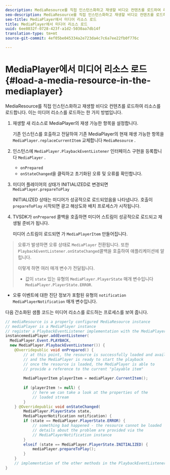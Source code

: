 ```yaml
---
description: MediaResource를 직접 인스턴스화하고 재생할 비디오 컨텐츠를 로드하여 리소스를 로드합니다. 이는 미디어 리소스를 로드하는 한 가지 방법입니다.
seo-description: MediaResource를 직접 인스턴스화하고 재생할 비디오 컨텐츠를 로드하여 리소스를 로드합니다. 이는 미디어 리소스를 로드하는 한 가지 방법입니다.
seo-title: MediaPlayer에서 미디어 리소스 로드
title: MediaPlayer에서 미디어 리소스 로드
uuid: 6ee8032f-0728-423f-a1d2-5030aa7db14f
translation-type: tm+mt
source-git-commit: 4ef05be045334a2e723da4c7c6a7ee22fb0f776c

---
```



# MediaPlayer에서 미디어 리소스 로드 {#load-a-media-resource-in-the-mediaplayer}

MediaResource를 직접 인스턴스화하고 재생할 비디오 컨텐츠를 로드하여 리소스를 로드합니다. 이는 미디어 리소스를 로드하는 한 가지 방법입니다.

1. 재생할 새 리소스로 MediaPlayer의 재생 가능한 항목을 설정합니다.

   기존 인스턴스를 호출하고 전달하여 기존 MediaPlayer의 현재 재생 가능한 항목을 `MediaPlayer.replaceCurrentItem` 교체합니다 `MediaResource` .

1. 인스턴스에 `MediaPlayer.PlaybackEventListener` 인터페이스 구현을 등록합니다 `MediaPlayer` .

   * `onPrepared`
   * `onStateChanged`을 클릭하고 초기화된 오류 및 오류를 확인합니다.

1. 미디어 플레이어의 상태가 INITIALIZED로 변경되면 `MediaPlayer.prepareToPlay`

   INITIALIZED 상태는 미디어가 성공적으로 로드되었음을 나타냅니다. 호출이 `prepareToPlay` 시작되면 광고 해상도와 배치 프로세스가 시작됩니다.

1. TVSDK가 `onPrepared` 콜백을 호출하면 미디어 스트림이 성공적으로 로드되고 재생될 준비가 됩니다.

   미디어 스트림이 로드되면 가 `MediaPlayerItem` 만들어집니다.

>오류가 발생하면 오류 상태로 `MediaPlayer` 전환됩니다. 또한 `PlaybackEventListener.onStateChanged`콜백을 호출하여 애플리케이션에 알립니다.
>
>이렇게 하면 여러 매개 변수가 전달됩니다.
>* 값이 `state` 있는 유형의 `MediaPlayer.PlayerState` 매개 변수입니다 `MediaPlayer.PlayerState.ERROR`.
   >
   >
* 오류 이벤트에 대한 진단 정보가 포함된 유형의 `notification` `MediaPlayerNotification` 매개 변수입니다.


다음 간소화된 샘플 코드는 미디어 리소스를 로드하는 프로세스를 보여 줍니다.

```java
// mediaResource is a properly configured MediaResource instance 
// mediaPlayer is a MediaPlayer instance 
// register a PlaybackEventListener implementation with the MediaPlayer  
instancemediaPlayer.addEventListener( 
  MediaPlayer.Event.PLAYBACK, 
  new MediaPlayer.PlaybackEventListener()) { 
    @Overridepublic void onPrepared() { 
        // at this point, the resource is successfully loaded and available 
        // and the MediaPlayer is ready to start the playback 
        // once the resource is loaded, the MediaPlayer is able to 
        // provide a reference to the current "playable item" 
 
        MediaPlayerItem playerItem = mediaPlayer.CurrentItem(); 
 
        if (playerItem != null) {     
            // here we can take a look at the properties of the     
            // loaded stream 
        } 
    } @Overridepublic void onStateChanged( 
        MediaPlayer.PlayerState state,  
        MediaPlayerNotification notification) { 
        if (state == MediaPlayer.PlayerState.ERROR) { 
            // something bad happened - the resource cannot be loaded    
            // details about the problem are provided via the  
            // MediaPlayerNotification instance 
        }  
        elseif (state == MediaPlayer.PlayerState.INITIALIZED) {     
            mediaPlayer.prepareToPlay(); 
        } 
    } 
    // implementation of the other methods in the PlaybackEventListener interface... 
} 
```
